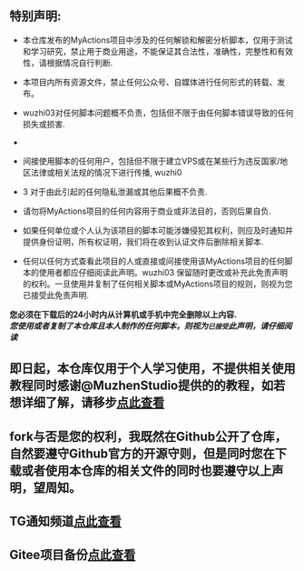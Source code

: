 
## 特别声明: 

* 本仓库发布的MyActions项目中涉及的任何解锁和解密分析脚本，仅用于测试和学习研究，禁止用于商业用途，不能保证其合法性，准确性，完整性和有效性，请根据情况自行判断.

* 本项目内所有资源文件，禁止任何公众号、自媒体进行任何形式的转载、发布。

* wuzhi03对任何脚本问题概不负责，包括但不限于由任何脚本错误导致的任何损失或损害.
* 

* 间接使用脚本的任何用户，包括但不限于建立VPS或在某些行为违反国家/地区法律或相关法规的情况下进行传播, wuzhi0
* 3 对于由此引起的任何隐私泄漏或其他后果概不负责.

* 请勿将MyActions项目的任何内容用于商业或非法目的，否则后果自负.

* 如果任何单位或个人认为该项目的脚本可能涉嫌侵犯其权利，则应及时通知并提供身份证明，所有权证明，我们将在收到认证文件后删除相关脚本.

* 任何以任何方式查看此项目的人或直接或间接使用该MyActions项目的任何脚本的使用者都应仔细阅读此声明。wuzhi03 保留随时更改或补充此免责声明的权利。一旦使用并复制了任何相关脚本或MyActions项目的规则，则视为您已接受此免责声明.

 **您必须在下载后的24小时内从计算机或手机中完全删除以上内容.**  </br>
 ***您使用或者复制了本仓库且本人制作的任何脚本，则视为`已接受`此声明，请仔细阅读*** 

## 即日起，本仓库仅用于个人学习使用，不提供相关使用教程同时感谢@MuzhenStudio提供的的教程，如若想详细了解，请移步[点此查看](https://github.com/muzhen1/readme)
## fork与否是您的权利，我既然在Github公开了仓库，自然要遵守Github官方的开源守则，但是同时您在下载或者使用本仓库的相关文件的同时也要遵守以上声明，望周知。
## TG通知频道[点此查看](https://t.me/joinchat/Uf-EARsmoLq4Lym3)
## Gitee项目备份[点此查看](https://gitee.com/shuye72/MyActions)
